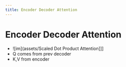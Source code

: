 ```yaml
---
title: Encoder Decoder Attention
---
```


# Encoder Decoder Attention
- ![im](assets/Scaled Dot Product Attention]]]
- Q comes from prev decoder
- K,V from encoder














